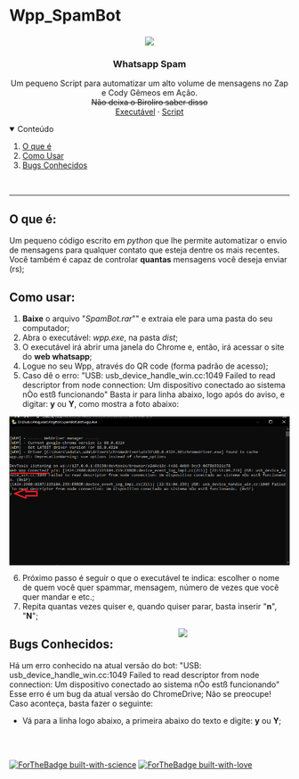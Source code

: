 # Wpp_SpamBot
<p align="center">
  <img align='center' src="https://media.giphy.com/media/QtvHd6lI9q4iydr59B/giphy.gif" width="90">
    <h3 align="center"> Whatsapp Spam </h3>
    </p>
    
<p align="center">
  Um pequeno Script para automatizar um alto volume de mensagens no Zap e Cody Gêmeos em Ação.
    <br />
  <s> Não deixa o Biroliro saber disso </s>
  <br />
  <a href="https://github.com/Ttytamaki/Wpp_SpamBot/tree/main/SpamBot.exe">Executável</a>
    ·
    <a href="https://github.com/Ttytamaki/Wpp_SpamBot/tree/main/Script">Script</a>
  </p>
</p>


<!-- TABLE OF CONTENTS -->
<details open="open">
  <summary>Conteúdo</summary>
  <ol>
    <li>
      <a href="#o-que-é">O que é</a>
    </li>
    <li>
      <a href="#como-usar">Como Usar</a>
    </li>
    <li><a href="#bugs-conhecidos">Bugs Conhecidos</a></li>
  </ol>
</details>

<br />

******



## O que é:
Um pequeno código escrito em *python* que lhe permite automatizar o envio de mensagens para qualquer contato que esteja dentre os mais recentes.
<br />
Você também é capaz de controlar **quantas** mensagens você deseja enviar (rs);
<br />


## Como usar:
1) **Baixe** o arquivo "*SpamBot.rar*"" e extraia ele para uma pasta do seu computador;
2) Abra o executável: *wpp.exe*, na pasta *dist*;
3) O executável irá abrir uma janela do Chrome e, então, irá acessar o site do **web whatsapp**;
4) Logue no seu Wpp, através do QR code (forma padrão de acesso);
5) Caso dê o erro: 
"USB: usb_device_handle_win.cc:1049 Failed to read descriptor from node connection: Um dispositivo conectado ao sistema nÒo estß funcionando"
Basta ir para linha abaixo, logo após do aviso, e digitar: **y** ou **Y**, como mostra a foto abaixo:

<p align="center">
  <img align='center' src="img/1.png">
    </p>
    
6) Próximo passo é seguir o que o executável te indica: escolher o nome de quem você quer spammar, mensagem, número de vezes que você quer mandar e etc.;
7) Repita quantas vezes quiser e, quando quiser parar, basta inserir "**n**", "**N**";


<img align='right' src="https://media.giphy.com/media/Ll22OhMLAlVDb8UQWe/giphy.gif" width="200">


## Bugs Conhecidos:
Há um erro conhecido na atual versão do bot:
"USB: usb_device_handle_win.cc:1049 Failed to read descriptor from node connection: Um dispositivo conectado ao sistema nÒo estß funcionando"
Esse erro é um bug da atual versão do ChromeDrive;
Não se preocupe! Caso aconteça, basta fazer o seguinte:
- Vá para a linha logo abaixo, a primeira abaixo do texto e digite: **y** ou **Y**;

<br />

<br />


[![ForTheBadge built-with-science](http://ForTheBadge.com/images/badges/built-with-science.svg)](https://GitHub.com/Naereen/)
[![ForTheBadge built-with-love](http://ForTheBadge.com/images/badges/built-with-love.svg)](https://GitHub.com/Naereen/)


